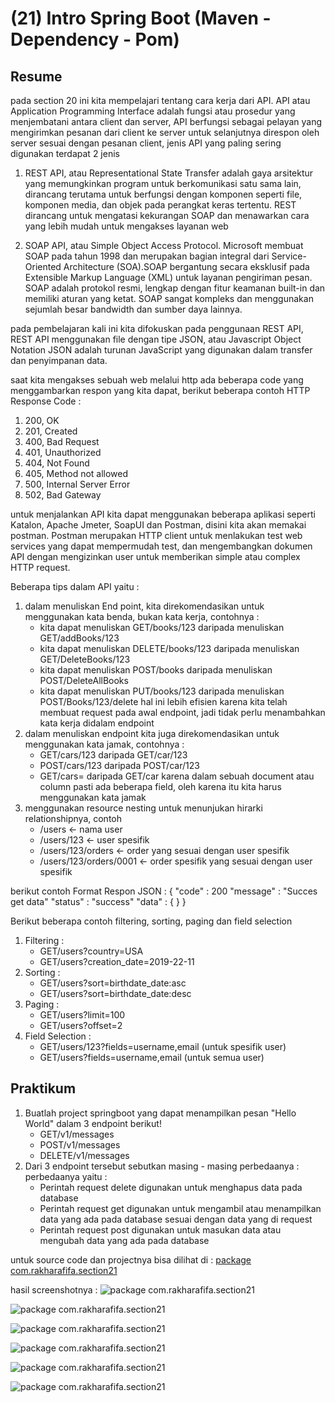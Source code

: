 # **(21) Intro Spring Boot (Maven - Dependency - Pom)**

## **Resume**
pada section 20 ini kita mempelajari tentang cara kerja dari API. API atau Application Programming Interface adalah fungsi atau prosedur yang menjembatani antara client dan server, API berfungsi sebagai pelayan yang mengirimkan pesanan dari client ke server untuk selanjutnya direspon oleh server sesuai dengan pesanan client, jenis API yang paling sering digunakan terdapat 2 jenis

1. REST API, atau Representational State Transfer adalah gaya arsitektur yang memungkinkan program untuk berkomunikasi satu sama lain, dirancang terutama untuk berfungsi dengan komponen seperti file, komponen media, dan objek pada perangkat keras tertentu. REST dirancang untuk mengatasi kekurangan SOAP dan menawarkan cara yang lebih mudah untuk mengakses layanan web

2. SOAP API, atau Simple Object Access Protocol. Microsoft membuat SOAP pada tahun 1998 dan merupakan bagian integral dari Service-Oriented Architecture (SOA).SOAP bergantung secara eksklusif pada Extensible Markup Language (XML) untuk layanan pengiriman pesan. SOAP adalah protokol resmi, lengkap dengan fitur keamanan built-in dan memiliki aturan yang ketat. SOAP sangat kompleks dan menggunakan sejumlah besar bandwidth dan sumber daya lainnya.

pada pembelajaran kali ini kita difokuskan pada penggunaan REST API, REST API menggunakan file dengan tipe JSON, atau Javascript Object Notation JSON adalah turunan JavaScript yang digunakan dalam transfer dan penyimpanan data.

saat kita mengakses sebuah web melalui http ada beberapa code yang menggambarkan respon yang kita dapat, berikut beberapa contoh HTTP Response Code :
1. 200, OK
2. 201, Created
3. 400, Bad Request
4. 401, Unauthorized
5. 404, Not Found
6. 405, Method not allowed
7. 500, Internal Server Error
8. 502, Bad Gateway 

untuk menjalankan API kita dapat menggunakan beberapa aplikasi seperti Katalon, Apache Jmeter, SoapUI dan Postman, disini kita akan memakai postman. Postman merupakan HTTP client untuk menlakukan test web services yang dapat mempermudah test, dan mengembangkan dokumen API dengan mengizinkan user untuk memberikan simple atau complex HTTP request.

Beberapa tips dalam API yaitu :

1. dalam menuliskan End point, kita direkomendasikan untuk menggunakan kata benda, bukan kata kerja, contohnya :
    - kita dapat menuliskan GET/books/123 daripada menuliskan GET/addBooks/123
    - kita dapat menuliskan DELETE/books/123 daripada menuliskan GET/DeleteBooks/123
    - kita dapat menuliskan POST/books daripada menuliskan POST/DeleteAllBooks
    - kita dapat menuliskan PUT/books/123 daripada menuliskan POST/Books/123/delete
    hal ini lebih efisien karena kita telah membuat request pada awal endpoint, jadi tidak perlu menambahkan kata kerja didalam endpoint
2. dalam menuliskan endpoint kita juga direkomendasikan untuk menggunakan kata jamak, contohnya :
    - GET/cars/123 daripada GET/car/123
    - POST/cars/123 daripada POST/car/123
    - GET/cars= daripada GET/car
    karena dalam sebuah document atau column pasti ada beberapa field, oleh karena itu kita harus menggunakan kata jamak
3. menggunakan resource nesting untuk menunjukan hirarki relationshipnya, contoh
    - /users <- nama user
    - /users/123 <- user spesifik
    - /users/123/orders <- order yang sesuai dengan user spesifik
    - /users/123/orders/0001 <- order spesifik yang sesuai dengan user spesifik

berikut contoh Format Respon JSON :
{
    "code"      : 200
    "message"   : "Succes get data"
    "status"    : "success"
    "data"      : {         }
}

Berikut beberapa contoh filtering, sorting, paging dan field selection
1. Filtering :
    - GET/users?country=USA
    - GET/users?creation_date=2019-22-11
2. Sorting :
    - GET/users?sort=birthdate_date:asc
    - GET/users?sort=birthdate_date:desc
3. Paging :
    - GET/users?limit=100
    - GET/users?offset=2
4. Field Selection :
    - GET/users/123?fields=username,email (untuk spesifik user)
    - GET/users?fields=username,email (untuk semua user)

## **Praktikum**
1. Buatlah project springboot yang dapat menampilkan pesan "Hello World" dalam 3 endpoint berikut!
    - GET/v1/messages
    - POST/v1/messages
    - DELETE/v1/messages
2. Dari 3 endpoint tersebut sebutkan masing - masing perbedaanya :
perbedaanya yaitu : 
    - Perintah request delete digunakan untuk menghapus data pada database
    - Perintah request get digunakan untuk mengambil atau menampilkan data yang ada pada database sesuai dengan data yang di request
    - Perintah request post digunakan untuk masukan data atau mengubah data yang ada pada database

untuk source code dan projectnya bisa dilihat di : [package com.rakharafifa.section21](https://github.com/RakhaRafifA/Java-Spring-Boot_Rakha-Rafif-Arifin/tree/main/21_Intro%20Spring%20Boot%20(Maven%20-%20Dependency%20-%20Pom)/praktikum/section21)

hasil screenshotnya : 
![package com.rakharafifa.section21](https://github.com/RakhaRafifA/Java-Spring-Boot_Rakha-Rafif-Arifin/blob/01f332926577c17b0ebac09b99315259aa413521/21_Intro%20Spring%20Boot%20(Maven%20-%20Dependency%20-%20Pom)/screenshots/Screenshot1%20-%20controller%20class%20-%20GET.PNG)

![package com.rakharafifa.section21](https://github.com/RakhaRafifA/Java-Spring-Boot_Rakha-Rafif-Arifin/blob/01f332926577c17b0ebac09b99315259aa413521/21_Intro%20Spring%20Boot%20(Maven%20-%20Dependency%20-%20Pom)/screenshots/Screenshot2%20-%20controller%20class%20-%20POST.PNG)

![package com.rakharafifa.section21](https://github.com/RakhaRafifA/Java-Spring-Boot_Rakha-Rafif-Arifin/blob/01f332926577c17b0ebac09b99315259aa413521/21_Intro%20Spring%20Boot%20(Maven%20-%20Dependency%20-%20Pom)/screenshots/Screenshot3%20-%20controller%20class%20-%20DELETE.PNG)

![package com.rakharafifa.section21](https://github.com/RakhaRafifA/Java-Spring-Boot_Rakha-Rafif-Arifin/blob/01f332926577c17b0ebac09b99315259aa413521/21_Intro%20Spring%20Boot%20(Maven%20-%20Dependency%20-%20Pom)/screenshots/Screenshot4%20-%20controllerGET.PNG)

![package com.rakharafifa.section21](https://github.com/RakhaRafifA/Java-Spring-Boot_Rakha-Rafif-Arifin/blob/01f332926577c17b0ebac09b99315259aa413521/21_Intro%20Spring%20Boot%20(Maven%20-%20Dependency%20-%20Pom)/screenshots/Screenshot5%20-%20controllerPOST.PNG)

![package com.rakharafifa.section21](https://github.com/RakhaRafifA/Java-Spring-Boot_Rakha-Rafif-Arifin/blob/01f332926577c17b0ebac09b99315259aa413521/21_Intro%20Spring%20Boot%20(Maven%20-%20Dependency%20-%20Pom)/screenshots/Screenshot6%20-%20controllerDELETE.PNG)